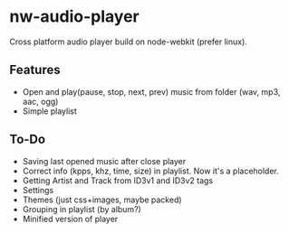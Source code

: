 nw-audio-player
===============

Cross platform audio player build on node-webkit (prefer linux). 

## Features
* Open and play(pause, stop, next, prev) music from folder (wav, mp3, aac, ogg)
* Simple playlist 

## To-Do
* Saving last opened music after close player
* Correct info (kpps, khz, time, size) in playlist. Now it's a placeholder.
* Getting Artist and Track from ID3v1 and ID3v2 tags
* Settings
* Themes (just css+images, maybe packed)
* Grouping in playlist (by album?)
* Minified version of player
